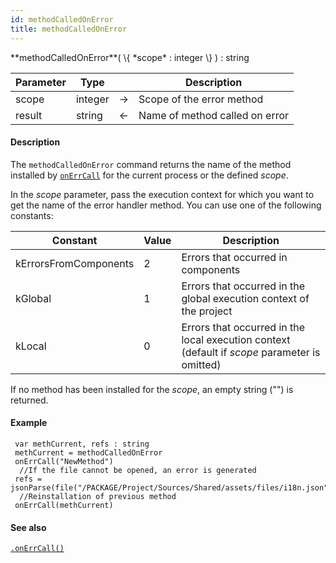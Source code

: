 ```yaml
---
id: methodCalledOnError
title: methodCalledOnError
---
```



<!-- REF #_command_.methodCalledOnError.Syntax -->**methodCalledOnError**( \{ *scope* : integer \} ) : string<!-- END REF -->


<!-- REF #_command_.methodCalledOnError.Params -->

|Parameter|Type||Description|
|---------|--- |:---:|------|
|scope|integer|&#8594;|Scope of the error method|
|result|string|&#8592;|Name of method called on error|
<!-- END REF -->


#### Description

The `methodCalledOnError` command <!-- REF #_command_.methodCalledOnError.Summary -->returns the name of the method installed by [`onErrCall`](onErrCall.md) for the current process or the defined *scope*<!-- END REF -->.

In the *scope* parameter, pass the execution context for which you want to get the name of the error handler method. You can use one of the following constants:

|Constant|Value|Description|
|---|----|---|
|kErrorsFromComponents|2|Errors that occurred in components|
|kGlobal|1 |Errors that occurred in the global execution context of the project |
|kLocal|0|Errors that occurred in the local execution context (default if *scope* parameter is omitted)|

If no method has been installed for the *scope*, an empty string ("") is returned.


#### Example


```qs
 var methCurrent, refs : string
 methCurrent = methodCalledOnError
 onErrCall("NewMethod")
  //If the file cannot be opened, an error is generated
 refs = jsonParse(file("/PACKAGE/Project/Sources/Shared/assets/files/i18n.json").getText())
  //Reinstallation of previous method
 onErrCall(methCurrent)
```

#### See also

[`.onErrCall()`](onErrCall.md)
